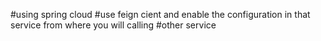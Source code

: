 #using spring cloud
#use feign cient and enable the configuration in that service from where you will calling 
#other service

